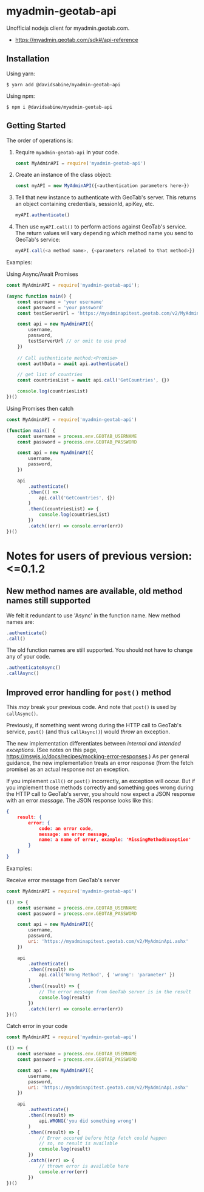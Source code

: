 # myadmin-geotab-api

Unofficial nodejs client for myadmin.geotab.com.

- https://myadmin.geotab.com/sdk#/api-reference


## Installation

Using yarn:

```shell
$ yarn add @davidsabine/myadmin-geotab-api
```

Using npm:

```shell
$ npm i @davidsabine/myadmin-geotab-api
```


## Getting Started

The order of operations is:

1. Require `myadmin-geotab-api` in your code.
	```js
	const MyAdminAPI = require('myadmin-geotab-api')
	```

2. Create an instance of the class object:
	```js
	const myAPI = new MyAdminAPI({<authentication parameters here>})
	```

3. Tell that new instance to authenticate with GeoTab's server. This returns an object containing credentials, sessionId, apiKey, etc.
	```js
	myAPI.authenticate()
	```

4. Then use `myAPI.call()` to perform actions against GeoTab's service. The return values will vary depending which method name you send to GeoTab's service:
	```js
	myAPI.call(<a method name>, {<parameters related to that method>})
	```


Examples:

Using Async/Await Promises

```js
const MyAdminAPI = require('myadmin-geotab-api');

(async function main() {
	const username = 'your username'
	const password = 'your password'
	const testServerUrl = 'https://myadminapitest.geotab.com/v2/MyAdminApi.ashx'

	const api = new MyAdminAPI({
		username,
		password,
		testServerUrl // or omit to use prod
	})
	
	// Call authenticate method:<Promise>
	const authData = await api.authenticate()

	// get list of countries
	const countriesList = await api.call('GetCountries', {})

	console.log(countriesList)
})()
```

Using Promises then catch

```js
const MyAdminAPI = require('myadmin-geotab-api')

(function main() {
	const username = process.env.GEOTAB_USERNAME
	const password = process.env.GEOTAB_PASSWORD

	const api = new MyAdminAPI({
		username,
		password,
	})

	api
		.authenticate()
		.then(() =>
			api.call('GetCountries', {})
		)
		.then((countriesList) => {
			console.log(countriesList)
		})
		.catch((err) => console.error(err))
})()
```


# Notes for users of previous version: <=0.1.2


## New method names are available, old method names still supported

We felt it redundant to use 'Async' in the function name. New method names are:

```js
.authenticate()
.call()
```

The old function names are still supported. You should not have to change any of your code.

```js
.authenticateAsync()
.callAsync()
```


## Improved error handling for `post()` method

This *may* break your previous code. And note that `post()` is used by `callAsync()`.

Previously, if something went wrong during the HTTP call to GeoTab's service, `post()` (and thus `callAsync()`) would *throw* an exception.

The new implementation differentiates between *internal and intended exceptions*. (See notes on this page, https://mswjs.io/docs/recipes/mocking-error-responses.) As per general guidance, the new implementation treats an error response (from the fetch promise) as an actual response not an exception.

If you implement `call()` or `post()` incorrectly, an exception will occur. But if you implement those methods correctly and something goes wrong during the HTTP call to GeoTab's server, you should now expect a JSON response with an error *message*. The JSON response looks like this:

```json
{
	result: {
		error: {
			code: an error code,
			message: an error message,
			name: a name of error, example: 'MissingMethodException'
		}
	}
}
```

Examples:

Receive error message from GeoTab's server

```js
const MyAdminAPI = require('myadmin-geotab-api')

(() => {
	const username = process.env.GEOTAB_USERNAME
	const password = process.env.GEOTAB_PASSWORD

	const api = new MyAdminAPI({
		username,
		password,
		uri: 'https://myadminapitest.geotab.com/v2/MyAdminApi.ashx'
	})

	api
		.authenticate()
		.then((result) =>
			api.call('Wrong Method', { 'wrong': 'parameter' })
		)
		.then((result) => {
			// The error message from GeoTab server is in the result
			console.log(result)
		})
		.catch((err) => console.error(err))
})()
```

Catch error in your code

```js
const MyAdminAPI = require('myadmin-geotab-api')

(() => {
	const username = process.env.GEOTAB_USERNAME
	const password = process.env.GEOTAB_PASSWORD

	const api = new MyAdminAPI({
		username,
		password,
		uri: 'https://myadminapitest.geotab.com/v2/MyAdminApi.ashx'
	})

	api
		.authenticate()
		.then((result) =>
			api.WRONG('you did something wrong')
		)
		.then((result) => {
			// Error occured before http fetch could happen
			// so, no result is available
			console.log(result)
		})
		.catch((err) => {
			// thrown error is available here
			console.error(err)
		})
})()
```
